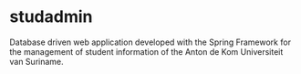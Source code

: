 # studadmin
Database driven web application developed with the Spring Framework for the management of student information of the Anton de Kom Universiteit van Suriname.
